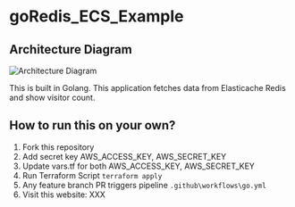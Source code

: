 # goRedis_ECS_Example
## Architecture Diagram

![Architecture Diagram](screenshot/aws.png)

This is built in Golang. This application fetches data from Elasticache Redis and show visitor count.

## How to run this on your own?
1. Fork this repository
1. Add secret key AWS_ACCESS_KEY, AWS_SECRET_KEY
1. Update vars.tf for both AWS_ACCESS_KEY, AWS_SECRET_KEY
1. Run Terraform Script
`terraform apply`
1. Any feature branch PR triggers pipeline
`.github\workflows\go.yml`
1. Visit this website: XXX